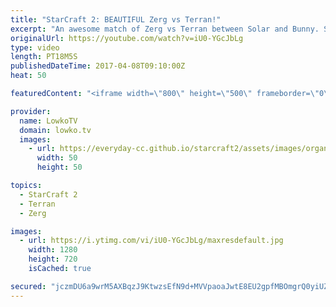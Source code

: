 ```yaml
---
title: "StarCraft 2: BEAUTIFUL Zerg vs Terran!"
excerpt: "An awesome match of Zerg vs Terran between Solar and Bunny. Subscribe for more videos: http://lowko.tv/youtube Intense Terran vs Terran: https://goo.gl/gmjtDH  In this Zerg versus Terran cast I cover a high level professional game of StarCraft 2. Both players decide to play a \"tier based\" style. Meaning"
originalUrl: https://youtube.com/watch?v=iU0-YGcJbLg
type: video
length: PT18M5S
publishedDateTime: 2017-04-08T09:10:00Z
heat: 50

featuredContent: "<iframe width=\"800\" height=\"500\" frameborder=\"0\" src=\"https://www.youtube.com/embed/iU0-YGcJbLg\" allow=\"accelerometer; autoplay; encrypted-media; gyroscope; picture-in-picture\" allowfullscreen></iframe>"

provider:
  name: LowkoTV
  domain: lowko.tv
  images:
    - url: https://everyday-cc.github.io/starcraft2/assets/images/organizations/lowko.tv-50x50.jpg
      width: 50
      height: 50

topics:
  - StarCraft 2
  - Terran
  - Zerg

images:
  - url: https://i.ytimg.com/vi/iU0-YGcJbLg/maxresdefault.jpg
    width: 1280
    height: 720
    isCached: true

secured: "jczmDU6a9wrM5AXBqzJ9KtwzsEfN9d+MVVpaoaJwtE8EU2gpfMBOmgrQ0yiUZqEmAfV1U7OvttG8t3A/09xVwBjtpsW9e9OMTvhpuosA/LEGRclWRVCWtzFEhfOb3yOiMRWNE4JFU4DBVkdLvqkZqxV/jEdqx4X3nanA0jvYOO2NtwrcETNw0H4bqrfuseGgWl8pcDvkH6/oaTCCXXQXzUqNLlx9EUOsboZW/WonQ2XadyMUjb03obSIO39nNPJ0gV1t2ZaOdihU9n7AGbL4K9GMs2ulOh64DWR9KZcdKOgNx5ldqTX6VzBjiDpzUpRxYx7rPozO020CfQhDsvl/UonRAY3zcA22266EHRl/qLxfofaJ49nt4qbkjwP+BxWg0sVzt7VzmRfJ5VQq7xGoPTqdXWH1bxV0glY1AMfI7CTDeFUEznrb4kfHEFirtHhI;zK5fe40RJdFvHi0neVxNhA=="
---
```


